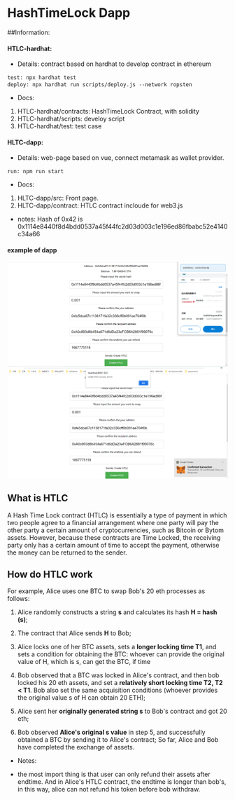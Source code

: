 # HashTimeLock Dapp

##Information:
#### HTLC-hardhat:
* Details: contract based on hardhat to develop contract in ethereum
```
test: npx hardhat test
deploy: npx hardhat run scripts/deploy.js --network ropsten
```
* Docs:
1. HTLC-hardhat/contracts: HashTimeLock Contract, with solidity
2. HTLC-hardhat/scripts: develoy script
3. HTLC-hardhat/test: test case

#### HLTC-dapp:
* Details: web-page based on vue, connect metamask as wallet provider.
```
run: npm run start
```
* Docs:
1. HLTC-dapp/src: Front page.
2. HLTC-dapp/contract: HTLC contract incloude for web3.js

* notes:
Hash of 0x42 is 0x1114e8440f8d4bdd0537a45f44fc2d03d003c1e196ed86fbabc52e4140c34a66
#### example of dapp
![image](http://github.com/ly574605863/HTLC-Project/blob/main/doc/HTLC-dapp.png)
![image](http://github.com/ly574605863/HTLC-Project/blob/main/doc/HTLC-dapp-createHTLC.png)

## What is HTLC
A Hash Time Lock contract (HTLC) is essentially a type of payment in which two people agree to a financial arrangement where one party will pay the other party a certain amount of cryptocurrencies, such as Bitcoin or Bytom assets. However, because these contracts are Time Locked, the receiving party only has a certain amount of time to accept the payment, otherwise the money can be returned to the sender.

## How do HTLC work
For example, Alice uses one BTC to swap Bob's 20 eth processes as follows:

1. Alice randomly constructs a string **s** and calculates its hash **H = hash (s)**;

2. The contract that Alice sends **H** to Bob;

3. Alice locks one of her BTC assets, sets a **longer locking time T1**, and sets a condition for obtaining the BTC: whoever can provide the original value of H, which is s, can get the BTC, if time 

4. Bob observed that a BTC was locked in Alice's contract, and then bob locked his 20 eth assets, and set a **relatively short locking time T2, T2 < T1**. Bob also set the same acquisition conditions (whoever provides the original value s of H can obtain 20 ETH);

5. Alice sent her **originally generated string s** to Bob's contract and got 20 eth;

6. Bob observed **Alice's original s value** in step 5, and successfully obtained a BTC by sending it to Alice's contract; So far, Alice and Bob have completed the exchange of assets.

* Notes:
+ the most import thing is that user can only refund their assets after endtime. And in Alice's HTLC contract, the endtime is longer than bob's, in this way, alice can not refund his token before bob withdraw.

